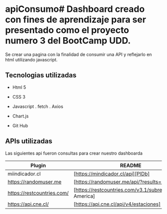 # apiConsumo# Dashboard creado con fines de aprendizaje para ser presentado como el proyecto numero 3 del BootCamp UDD.

Se crear una pagina con la finalidad de consumir una API y reflejarlo en html utilizando javascript.


## Tecnologias utilizadas

* Html 5
* CSS 3
* Javascript
    . fetch 
    . Axios
    
* Chart.js
* Git Hub

## APIs utilizadas

Las siguientes api fueron consultas para crear nuestro dashboarda

| Plugin | README |
| ------ | ------ |
| miindicador.cl  | [https://mindicador.cl/api][PlDb] |
| https://randomuser.me | [https://randomuser.me/api/?results=1] |
| https://restcountries.com/| [https://restcountries.com/v3.1/subregion/South America] |
| https://api.cne.cl/| [https://api.cne.cl/api/v4/estaciones] |